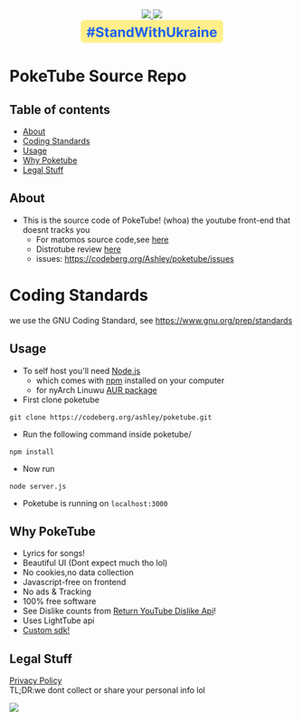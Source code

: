    
  <div align="center">
  <a href="https://poketube.fun/watch?v=9sJUDx7iEJw&quality=medium">
   <img src="https://cdn.glitch.global/5d35aeaf-2df2-4f2f-a4b7-b486694c329b/e31b71e6-7781-4d07-aec2-9e1e8e7d6c6e.image.png?v=1661427092214">
 <img src="https://poketube.fun/css/logo.svg" width="500"> </a><br>
   <img src="https://raw.githubusercontent.com/vshymanskyy/StandWithUkraine/main/badges/StandWithUkraine.svg"> 
</div>


# PokeTube Source Repo 
 
## Table of contents 
- [About](#about)
- [Coding Standards](#coding-standards)
- [Usage](#usage)
- [Why Poketube](#why-poketube)
- [Legal Stuff](#legal-stuff)


## About 
- This is the source code of PokeTube! (whoa) the youtube front-end that doesnt tracks you 
  - For matomos source code,see [here](https://codeberg.org/ashley/poketube/src/branch/main/t)
  - Distrotube review [here](https://poketube.fun/watch?v=dQw4w9WgXcQ) 
  - issues: https://codeberg.org/Ashley/poketube/issues

# Coding Standards
we use the GNU Coding Standard, see https://www.gnu.org/prep/standards

## Usage 
- To self host you'll need  [Node.js](https://nodejs.org/en/download/) 
  - which comes with [npm](http://npmjs.com) installed on your computer 
  - for nyArch Linuwu [AUR package](https://aur.archlinux.org/packages/nodejs-git)
- First clone poketube
```
git clone https://codeberg.org/ashley/poketube.git
```
- Run the following command inside poketube/
```
npm install 
```
- Now run 
```
node server.js
```
- Poketube is running on `localhost:3000` 
## Why PokeTube
- Lyrics for songs!
- Beautiful UI (Dont expect much tho lol)
- No cookies,no data collection
- Javascript-free on frontend
- No ads & Tracking
- 100% free software
- See Dislike counts from [Return YouTube Dislike Api](https://www.returnyoutubedislike.com/)!
- Uses LightTube api
- <a href="https://github.com/iamashley0/poketube/tree/main/sdk">Custom sdk!</a> 

## Legal Stuff

[Privacy Policy](https://poketube.fun/privacy) <br>
TL;DR:we dont collect or share your personal info lol

<a href="https://codeberg.org/Ashley/poketube/src/branch/main/LICENSE"> <img src="https://www.gnu.org/graphics/gplv3-88x31.png"> </a>
